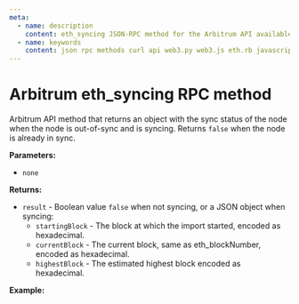 ```yaml
---
meta:
  - name: description
    content: eth_syncing JSON-RPC method for the Arbitrum API available with examples in web3.js, web3.py, eth.rb, and cURL.
  - name: keywords
    content: json rpc methods curl api web3.py web3.js eth.rb javascript python ruby Arbitrum 
---
```


# Arbitrum eth_syncing RPC method

Arbitrum API method that returns an object with the sync status of the node when the node is out-of-sync and is syncing. Returns `false` when the node is already in sync.

**Parameters:**  

* `none`

**Returns:** 

* `result` - Boolean value `false` when not syncing, or a JSON object when syncing:
  * `startingBlock` - The block at which the import started, encoded as hexadecimal.
  * `currentBlock` - The current block, same as eth_blockNumber, encoded as hexadecimal.
  * `highestBlock` - The estimated highest block encoded as hexadecimal.

**Example:**

<CodeSwitcher :languages="{js:'web3.js', py:'web3.py', rb:'eth.rb', cr:'cURL'}">
<template v-slot:js>

``` js
const Web3 = require("web3");
const node_url = "CHAINSTACK_NODE_URL";
const web3 = new Web3(node_url);
web3.eth.isSyncing((err, sync) => {
    console.log(sync)
})
```

</template>
<template v-slot:py>

``` py
from web3 import Web3  
node_url = "CHAINSTACK_NODE_URL" 
print (web3.eth.syncing)  
```

</template>
<template v-slot:rb>

``` rb
require "eth"
client = Eth::Client.create "CHAINSTACK_NODE_URL"
response = client.eth_syncing
puts response["result"] 
```

</template>
<template v-slot:cr>

``` sh
curl -X POST "CHAINSTACK_NODE_URL" \
  -H "Content-Type: application/json" \
  --data '{"method":"eth_syncing", "jsonrpc":"2.0","params":[],"id":1}'
```

</template>
</CodeSwitcher>